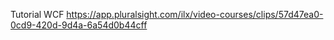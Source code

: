 Tutorial WCF
https://app.pluralsight.com/ilx/video-courses/clips/57d47ea0-0cd9-420d-9d4a-6a54d0b44cff
